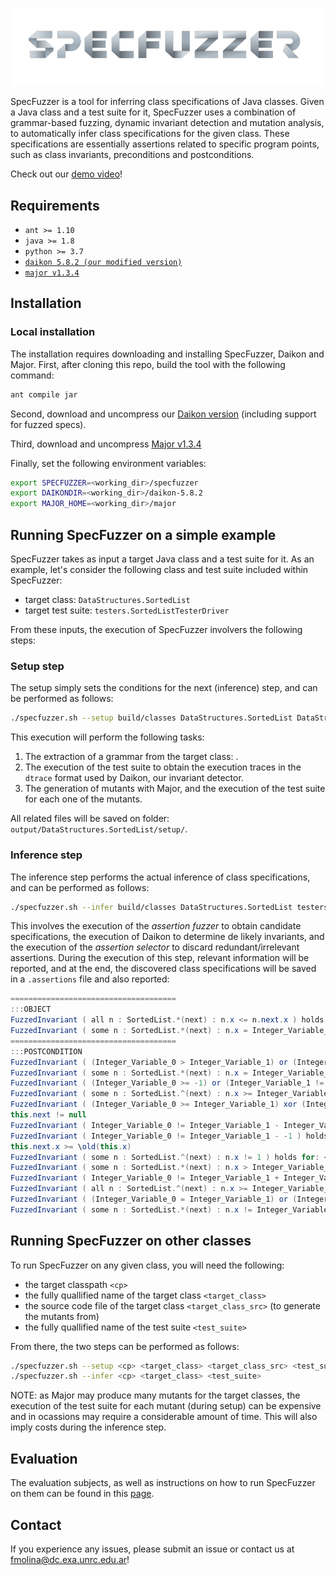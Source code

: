 ![SpecFuzzer Logo](https://github.com/facumolina/specfuzzer/blob/master/img/specfuzzer-logo.png "SpecFuzzer Logo")

SpecFuzzer is a tool for inferring class specifications of Java classes. Given a Java class and a test suite for it, SpecFuzzer uses a combination of grammar-based fuzzing, dynamic invariant detection and mutation analysis, to automatically infer class specifications for the given class. These specifications are essentially assertions related to specific program points, such as class invariants, preconditions and postconditions.  

Check out our [demo video](https://youtu.be/IfakNCbzOUg)!

## Requirements

* `ant >= 1.10`
* `java >= 1.8`
* `python >= 3.7`
* [`daikon 5.8.2 (our modified version)`](https://github.com/facumolina/daikon-specfuzzer)
* [`major v1.3.4`](https://mutation-testing.org/)

## Installation

### Local installation

The installation requires downloading and installing SpecFuzzer, Daikon and Major. First, after cloning this repo, build the tool with the following command:
```bash
ant compile jar
```
Second, download and uncompress our [Daikon version](https://mega.nz/file/pPgmnCST#dObECd8W5VeIDz5xzSgeQnhmH_-BRnOzt1VKaGn7Ihg) (including support for fuzzed specs).

Third, download and uncompress [Major v1.3.4](https://mutation-testing.org/downloads/files/major-1.3.4_jre7.zip)

Finally, set the following environment variables:
```bash
export SPECFUZZER=<working_dir>/specfuzzer
export DAIKONDIR=<working_dir>/daikon-5.8.2
export MAJOR_HOME=<working_dir>/major
```

## Running SpecFuzzer on a simple example

SpecFuzzer takes as input a target Java class and a test suite for it. As an example, let's consider the following class and test suite included within SpecFuzzer:
* target class: ```DataStructures.SortedList```
* target test suite: ```testers.SortedListTesterDriver```

From these inputs, the execution of SpecFuzzer involvers the following steps:

### Setup step

The setup simply sets the conditions for the next (inference) step, and can be performed as follows:
```bash
./specfuzzer.sh --setup build/classes DataStructures.SortedList DataStructures/SortedList.java testers.SortedListTesterDriver
```
This execution will perform the following tasks: 
1. The extraction of a grammar from the target class: . 
2. The execution of the test suite to obtain the execution traces in the ```dtrace``` format used by Daikon, our invariant detector.
3. The generation of mutants with Major, and the execution of the test suite for each one of the mutants. 

All related files will be saved on folder: ```output/DataStructures.SortedList/setup/```. 

### Inference step

The inference step performs the actual inference of class specifications, and can be performed as follows:
```bash
./specfuzzer.sh --infer build/classes DataStructures.SortedList testers.SortedListTesterDriver
```
This involves the execution of the _assertion fuzzer_ to obtain candidate specifications, the execution of Daikon to determine de likely invariants, and the execution of the _assertion selector_ to discard redundant/irrelevant assertions.
During the execution of this step, relevant information will be reported, and at the end, the discovered class specifications will be saved in a ```.assertions``` file and also reported:

```java
=====================================
:::OBJECT
FuzzedInvariant ( all n : SortedList.*(next) : n.x <= n.next.x ) holds for: this
FuzzedInvariant ( some n : SortedList.*(next) : n.x = Integer_Variable_0 ) holds for: <this, DataStructures.SortedList.SENTINEL>
=====================================
:::POSTCONDITION
FuzzedInvariant ( (Integer_Variable_0 > Integer_Variable_1) or (Integer_Variable_1 < Integer_Variable_2) ) holds for: <this.x , orig(this.x) , orig(this.next.next.x)>
FuzzedInvariant ( some n : SortedList.*(next) : n.x = Integer_Variable_0 ) holds for: <orig(this), orig(data)>
FuzzedInvariant ( (Integer_Variable_0 >= -1) or (Integer_Variable_1 != Integer_Variable_2) ) holds for: <this.x , this.next.x , orig(this.next.next.x)>
FuzzedInvariant ( some n : SortedList.^(next) : n.x >= Integer_Variable_0 ) holds for: <orig(this), orig(data)>
FuzzedInvariant ( (Integer_Variable_0 >= Integer_Variable_1) xor (Integer_Variable_1 >= Integer_Variable_2) ) holds for: <this.next.next.x , orig(this.x) , orig(this.next.next.x)>
this.next != null
FuzzedInvariant ( Integer_Variable_0 != Integer_Variable_1 - Integer_Variable_2 ) holds for: <this.next.next.x , orig(this.x) , orig(this.next.next.x)>
FuzzedInvariant ( Integer_Variable_0 != Integer_Variable_1 - -1 ) holds for: <this.x, orig(this.x)>
this.next.x >= \old(this.x)
FuzzedInvariant ( some n : SortedList.^(next) : n.x != 1 ) holds for: <orig(this)>
FuzzedInvariant ( some n : SortedList.*(next) : n.x > Integer_Variable_0 ) holds for: <orig(this), this.x>
FuzzedInvariant ( Integer_Variable_0 != Integer_Variable_1 + Integer_Variable_2 ) holds for: <this.x , this.next.next.x , orig(this.next.next.x)>
FuzzedInvariant ( all n : SortedList.^(next) : n.x >= Integer_Variable_0 ) holds for: <orig(this), this.next.x>
FuzzedInvariant ( (Integer_Variable_0 = Integer_Variable_1) or (Integer_Variable_1 > Integer_Variable_2) ) holds for: <this.x , orig(data) , orig(this.x)>
FuzzedInvariant ( some n : SortedList.*(next) : n.x != Integer_Variable_0 ) holds for: <orig(this), this.next.x>
```

## Running SpecFuzzer on other classes

To run SpecFuzzer on any given class, you will need the following:
* the target classpath ```<cp>```
* the fully quallified name of the target class ```<target_class>```
* the source code file of the target class ```<target_class_src>``` (to generate the mutants from)
* the fully quallified name of the test suite ```<test_suite>```

From there, the two steps can be performed as follows:

```bash
./specfuzzer.sh --setup <cp> <target_class> <target_class_src> <test_suite>
./specfuzzer.sh --infer <cp> <target_class> <test_suite>
```

NOTE: as Major may produce many mutants for the target classes, the execution of the test suite for each mutant (during setup) can be expensive and in ocassions may require a considerable amount of time. This will also imply costs during the inference step. 

## Evaluation

The evaluation subjects, as well as instructions on how to run SpecFuzzer on them can be found in this [page](https://sites.google.com/view/specfuzzer).
 
## Contact

If you experience any issues, please submit an issue or contact us at fmolina@dc.exa.unrc.edu.ar!

<!---

## Other useful commands

### Alloy Parser Generation

`java -jar lib/antlr-4.7.1-complete.jar -package antlr -o src/main/ antlr/AlloyExprGrammar.g4`

### Grammar Generation

Extracting a Grammar from class:

`java -cp dest/jar/FuzzSpecs.jar:lib/* grammar.GrammarExtractor DataStructures.List`

Fuzzing Specifications

`java -cp dest/jar/FuzzSpecs.jar:lib/* fuzzer.BasicFuzzer grammars/ListGrammar.json`

### Running Daikon with the Fuzzing support

Run DynComp to perform dynamic comparability:

`java -cp build/classes/:lib/daikon.jar daikon.DynComp testers.ListTesterDriver --output-dir=daikon-outputs`

Run Chicory front-end to produce the dtrace file from the tester class:

`java -cp build/classes/:lib/daikon.jar daikon.Chicory --output-dir=daikon-outputs/ --comparability-file=daikon-outputs/ListTesterDriver.decls-DynComp --ppt-omit-pattern='ListTester.*' testers.ListTesterDriver daikon-outputs/ListTesterDriver-objects.xml`

Run Daikon including Fuzzed Invariants:

`java -cp "build/classes/:lib/*" daikon.Daikon --grammar-to-fuzz grammars/ListGrammar.json --fuzzed-invariants 10 --serialiazed-objects daikon-outputs/ListTesterDriver-objects.xml daikon-outputs/ListTesterDriver.dtrace.gz`

Check Daikon inferred invariants:

`java -cp build/classes/:lib/* daikon.tools.InvariantChecker --conf --serialiazed-objects daikon-outputs/ListTesterDriver-objects.xml ListTesterDriver.inv.gz daikon-outputs/ListTesterDriver.dtrace.gz`

-->

